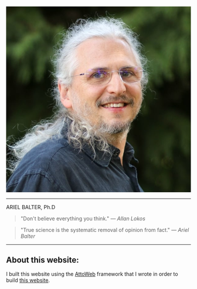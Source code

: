 ![Ariel Balter](assets/img/ArielBalterHeadshot-600x600.jpg)

----------------------------------------------------------------------------------------------
ARIEL BALTER, Ph.D  

>"Don't believe everything you think." &mdash; _Allan Lokos_  
 
>"True science is the systematic removal of opinion from fact." &mdash; _Ariel Balter_  

---  
## About this website:
I built this website using the [AttoWeb](http://attoweb.org) framework
that I wrote in order to build [this website](https://github.com/abalter/mywebsite).
